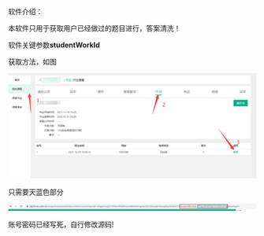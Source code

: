 软件介绍：

本软件只用于获取用户已经做过的题目进行，答案清洗！

软件关键参数**studentWorkId**

获取方法，如图

![image-20211209202557988](.\typora-user-images\image-20211209202557988.png)

只需要天蓝色部分

![image-20211209202655964](.\typora-user-images\image-20211209202655964.png)

账号密码已经写死，自行修改源码!
